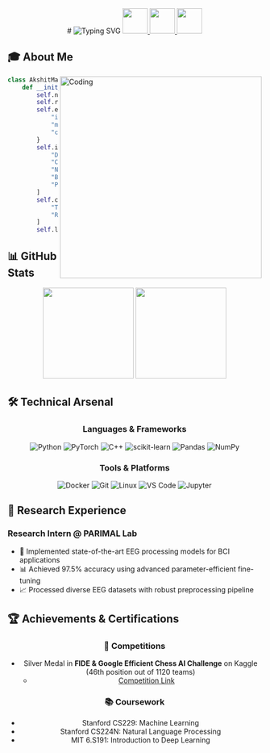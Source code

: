 <div align="center">
# <img src="https://readme-typing-svg.demolab.com?font=Fira+Code&weight=600&size=28&duration=3000&pause=500&color=539BF5&center=true&vCenter=true&width=500&lines=Hi+%F0%9F%91%8B+I'm+Akshit+Manocha;ML+%26+AI+Enthusiast;Pre-Final Year @IITR" alt="Typing SVG" />
<a href="https://www.linkedin.com/in/akshit-manocha/">
  <img height="50" src="https://user-images.githubusercontent.com/46517096/166973395-19676cd8-f8ec-4abf-83ff-da8243505b82.png"/>
</a>
<a href="mailto:akshitmanocha37@gmail.com">
  <img height="50" src="https://user-images.githubusercontent.com/46517096/166973962-d05d145a-b6a0-4643-bd3d-5ac845679367.png"/>
</a>
<a href="https://github.com/akshitmanocha">
  <img height="50" src="https://user-images.githubusercontent.com/46517096/166974096-7aeecad4-483e-4c85-983f-f4b37b3f794e.png"/>
</a>
</div>

## 🎓 About Me
<img align="right" alt="Coding" width="400" src="https://gifdb.com/images/high/coding-function-animation-fe7t4gejurmtof8v.gif">

```python
class AkshitManocha:
    def __init__(self):
        self.name = "Akshit Manocha"
        self.role = "Student"
        self.education = {
            "institute": "IIT Roorkee",
            "major": "Chemical Engineering",
            "cgpa": 8.30
        }
        self.interests = [
            "Deep Learning",
            "Computer Vision",
            "Natural Language Processing",
            "Brain-Computer Interface",
            "Physics-Informed ML"
        ]
        self.currently_learning = [
            "Transformer Architectures",
            "Reinforcement Learning"
        ]
        self.looking_to_collaborate = True
```

## 📊 GitHub Stats
<div align="center">
  <img height="180em" src="https://github-readme-stats.vercel.app/api?username=akshitmanocha&show_icons=true&theme=tokyonight&hide_border=true" />
  <img height="180em" src="https://github-readme-streak-stats.herokuapp.com/?user=akshitmanocha&theme=tokyonight&hide_border=true" />
</div>

## 🛠️ Technical Arsenal
<div align="center">

### Languages & Frameworks
![Python](https://img.shields.io/badge/Python-FFD43B?style=for-the-badge&logo=python&logoColor=blue)
![PyTorch](https://img.shields.io/badge/PyTorch-EE4C2C?style=for-the-badge&logo=pytorch&logoColor=white)
![C++](https://img.shields.io/badge/C%2B%2B-00599C?style=for-the-badge&logo=c%2B%2B&logoColor=white)
![scikit-learn](https://img.shields.io/badge/scikit--learn-%23F7931E.svg?style=for-the-badge&logo=scikit-learn&logoColor=white)
![Pandas](https://img.shields.io/badge/pandas-%23150458.svg?style=for-the-badge&logo=pandas&logoColor=white)
![NumPy](https://img.shields.io/badge/numpy-%23013243.svg?style=for-the-badge&logo=numpy&logoColor=white)

### Tools & Platforms
![Docker](https://img.shields.io/badge/Docker-2CA5E0?style=for-the-badge&logo=docker&logoColor=white)
![Git](https://img.shields.io/badge/GIT-E44C30?style=for-the-badge&logo=git&logoColor=white)
![Linux](https://img.shields.io/badge/Linux-FCC624?style=for-the-badge&logo=linux&logoColor=black)
![VS Code](https://img.shields.io/badge/VSCode-0078D4?style=for-the-badge&logo=visual%20studio%20code&logoColor=white)
![Jupyter](https://img.shields.io/badge/Jupyter-F37626.svg?&style=for-the-badge&logo=Jupyter&logoColor=white)
</div>

## 🔬 Research Experience
### Research Intern @ PARIMAL Lab
- 🧠 Implemented state-of-the-art EEG processing models for BCI applications
- 📊 Achieved 97.5% accuracy using advanced parameter-efficient fine-tuning
- 📈 Processed diverse EEG datasets with robust preprocessing pipeline

## 🏆 Achievements & Certifications
<div align="center">

### 🏅 Competitions
- Silver Medal in **FIDE & Google Efficient Chess AI Challenge** on Kaggle (46th position out of 1120 teams)
  - [Competition Link](https://www.kaggle.com/competitions/fide-google-efficiency-chess-ai-challenge)

### 📚 Coursework
- Stanford CS229: Machine Learning
- Stanford CS224N: Natural Language Processing
- MIT 6.S191: Introduction to Deep Learning
</div>
